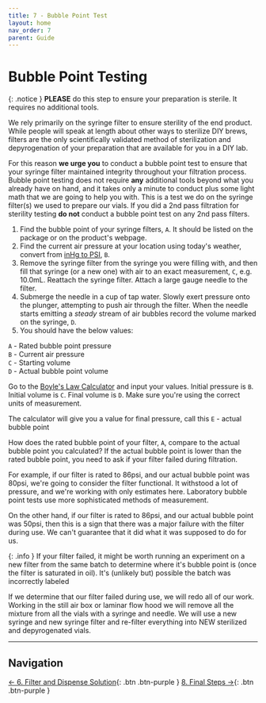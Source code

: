 ```yaml
---
title: 7 - Bubble Point Test
layout: home
nav_order: 7
parent: Guide
---
```


# Bubble Point Testing

{: .notice }
**PLEASE** do this step to ensure your preparation is sterile. It requires no additional tools. 

We rely primarily on the syringe filter to ensure sterility of the end product. While people will speak at length about other ways to sterilize DIY brews, filters are the only scientifically validated method of sterilization and depyrogenation of your preparation that are available for you in a DIY lab. 

For this reason **we urge you** to conduct a bubble point test to ensure that your syringe filter maintained integrity throughout your filtration process. Bubble point testing does not require **any** additional tools beyond what you already have on hand, and it takes only a minute to conduct plus some light math that we are going to help you with. This is a test we do on the syringe filter(s) we used to prepare our vials. If you did a 2nd pass filtration for sterility testing **do not** conduct a bubble point test on any 2nd pass filters. 

1. Find the bubble point of your syringe filters, `A`. It should be listed on the package or on the product's webpage.
2. Find the current air pressure at your location using today's weather, convert from [inHg to PSI], `B`.
3. Remove the syringe filter from the syringe you were filling with, and then fill that syringe (or a new one) with air to an exact measurement, `C`, e.g. 10.0mL. Reattach the syringe filter. Attach a large gauge needle to the filter. 
4. Submerge the needle in a cup of tap water. Slowly exert pressure onto the plunger, attempting to push air through the filter. When the needle starts emitting a _steady_ stream of air bubbles record the volume marked on the syringe, `D`.
5. You should have the below values:

`A` - Rated bubble point pressure  
`B` - Current air pressure  
`C` - Starting volume  
`D` - Actual bubble point volume  

Go to the [Boyle's Law Calculator] and input your values. Initial pressure is `B`. Initial volume is `C`. Final volume is `D`. Make sure you're using the correct units of measurement.

The calculator will give you a value for final pressure, call this `E` - actual bubble point

How does the rated bubble point of your filter, `A`, compare to the actual bubble point you calculated? If the actual bubble point is lower than the rated bubble point, you need to ask if your filter failed during filtration. 

For example, if our filter is rated to 86psi, and our actual bubble point was 80psi, we're going to consider the filter functional. It withstood a lot of pressure, and we're working with only estimates here. Laboratory bubble point tests use more sophisticated methods of measurement.

On the other hand, if our filter is rated to 86psi, and our actual bubble point was 50psi, then this is a sign that there was a major failure with the filter during use. We can't guarantee that it did what it was supposed to do for us. 

{: .info }
If your filter failed, it might be worth running an experiment on a new filter from the same batch to determine where it's bubble point is (once the filter is saturated in oil). It's (unlikely but) possible the batch was incorrectly labeled

If we determine that our filter failed during use, we will redo all of our work. Working in the still air box or laminar flow hood we will remove all the mixture from all the vials with a syringe and needle. We will use a new syringe and new syringe filter and re-filter everything into NEW sterilized and depyrogenated vials.  

---

## Navigation

[&larr; 6. Filter and Dispense Solution]{: .btn .btn-purple }
[8. Final Steps &rarr;]{: .btn .btn-purple }


[inHg to PSI]: https://www.convertunits.com/from/inhg/to/psi
[Boyle's Law Calculator]: https://www.omnicalculator.com/physics/boyles-law

[&larr; 6. Filter and Dispense Solution]: /guides/6_dispense
[8. Final Steps &rarr;]: /guides/8_final_steps  